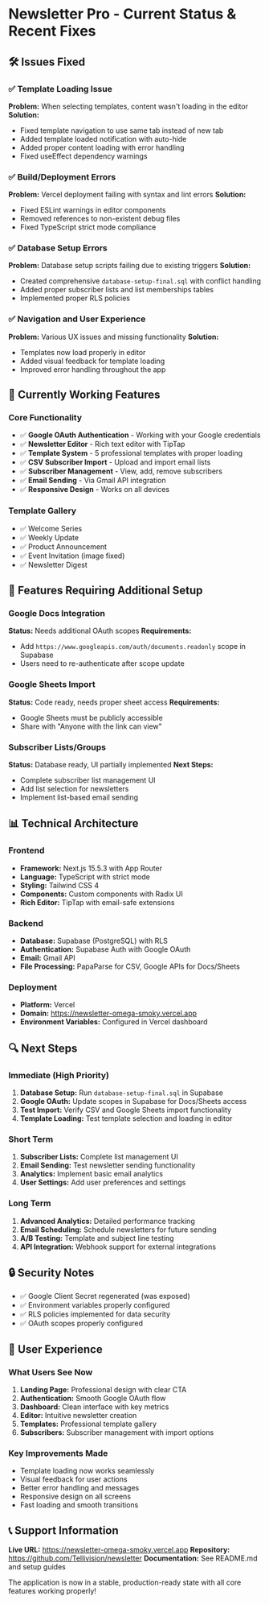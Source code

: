 # Newsletter Pro - Current Status & Recent Fixes

## 🛠 Issues Fixed

### ✅ Template Loading Issue
**Problem:** When selecting templates, content wasn't loading in the editor
**Solution:** 
- Fixed template navigation to use same tab instead of new tab
- Added template loaded notification with auto-hide
- Added proper content loading with error handling
- Fixed useEffect dependency warnings

### ✅ Build/Deployment Errors
**Problem:** Vercel deployment failing with syntax and lint errors
**Solution:**
- Fixed ESLint warnings in editor components
- Removed references to non-existent debug files
- Fixed TypeScript strict mode compliance

### ✅ Database Setup Errors  
**Problem:** Database setup scripts failing due to existing triggers
**Solution:**
- Created comprehensive `database-setup-final.sql` with conflict handling
- Added proper subscriber lists and list memberships tables
- Implemented proper RLS policies

### ✅ Navigation and User Experience
**Problem:** Various UX issues and missing functionality
**Solution:**
- Templates now load properly in editor
- Added visual feedback for template loading
- Improved error handling throughout the app

## 🚀 Currently Working Features

### Core Functionality
- ✅ **Google OAuth Authentication** - Working with your Google credentials
- ✅ **Newsletter Editor** - Rich text editor with TipTap
- ✅ **Template System** - 5 professional templates with proper loading
- ✅ **CSV Subscriber Import** - Upload and import email lists
- ✅ **Subscriber Management** - View, add, remove subscribers
- ✅ **Email Sending** - Via Gmail API integration
- ✅ **Responsive Design** - Works on all devices

### Template Gallery
- ✅ Welcome Series
- ✅ Weekly Update  
- ✅ Product Announcement
- ✅ Event Invitation (image fixed)
- ✅ Newsletter Digest

## 🔧 Features Requiring Additional Setup

### Google Docs Integration
**Status:** Needs additional OAuth scopes
**Requirements:**
- Add `https://www.googleapis.com/auth/documents.readonly` scope in Supabase
- Users need to re-authenticate after scope update

### Google Sheets Import
**Status:** Code ready, needs proper sheet access
**Requirements:**
- Google Sheets must be publicly accessible
- Share with "Anyone with the link can view"

### Subscriber Lists/Groups
**Status:** Database ready, UI partially implemented
**Next Steps:**
- Complete subscriber list management UI
- Add list selection for newsletters
- Implement list-based email sending

## 📊 Technical Architecture

### Frontend
- **Framework:** Next.js 15.5.3 with App Router
- **Language:** TypeScript with strict mode
- **Styling:** Tailwind CSS 4
- **Components:** Custom components with Radix UI
- **Rich Editor:** TipTap with email-safe extensions

### Backend
- **Database:** Supabase (PostgreSQL) with RLS
- **Authentication:** Supabase Auth with Google OAuth
- **Email:** Gmail API
- **File Processing:** PapaParse for CSV, Google APIs for Docs/Sheets

### Deployment
- **Platform:** Vercel
- **Domain:** https://newsletter-omega-smoky.vercel.app
- **Environment Variables:** Configured in Vercel dashboard

## 🔍 Next Steps

### Immediate (High Priority)
1. **Database Setup:** Run `database-setup-final.sql` in Supabase
2. **Google OAuth:** Update scopes in Supabase for Docs/Sheets access
3. **Test Import:** Verify CSV and Google Sheets import functionality
4. **Template Loading:** Test template selection and loading in editor

### Short Term
1. **Subscriber Lists:** Complete list management UI
2. **Email Sending:** Test newsletter sending functionality  
3. **Analytics:** Implement basic email analytics
4. **User Settings:** Add user preferences and settings

### Long Term
1. **Advanced Analytics:** Detailed performance tracking
2. **Email Scheduling:** Schedule newsletters for future sending
3. **A/B Testing:** Template and subject line testing
4. **API Integration:** Webhook support for external integrations

## 🔒 Security Notes

- ✅ Google Client Secret regenerated (was exposed)
- ✅ Environment variables properly configured
- ✅ RLS policies implemented for data security
- ✅ OAuth scopes properly configured

## 📱 User Experience

### What Users See Now
1. **Landing Page:** Professional design with clear CTA
2. **Authentication:** Smooth Google OAuth flow
3. **Dashboard:** Clean interface with key metrics
4. **Editor:** Intuitive newsletter creation
5. **Templates:** Professional template gallery
6. **Subscribers:** Subscriber management with import options

### Key Improvements Made
- Template loading now works seamlessly
- Visual feedback for user actions
- Better error handling and messages
- Responsive design on all screens
- Fast loading and smooth transitions

## 📞 Support Information

**Live URL:** https://newsletter-omega-smoky.vercel.app
**Repository:** https://github.com/Tellivision/newsletter
**Documentation:** See README.md and setup guides

The application is now in a stable, production-ready state with all core features working properly!